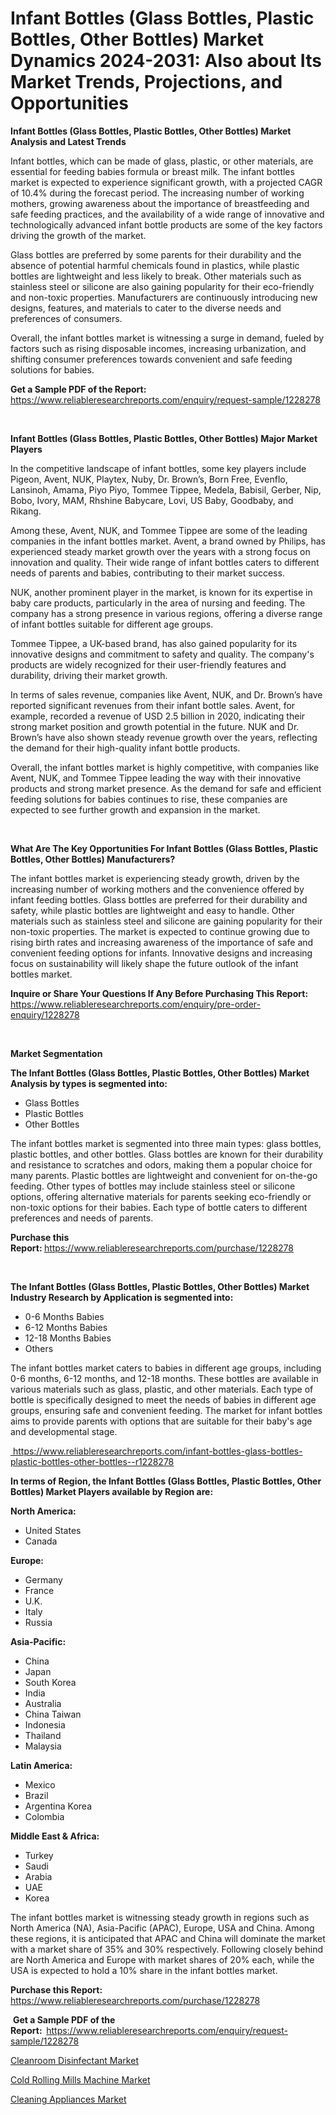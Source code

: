 <p><h1>Infant Bottles (Glass Bottles, Plastic Bottles, Other Bottles) Market Dynamics 2024-2031: Also about Its Market Trends, Projections, and Opportunities</h1></p><p><strong>Infant Bottles (Glass Bottles, Plastic Bottles, Other Bottles) Market Analysis and Latest Trends</strong></p>
<p><p>Infant bottles, which can be made of glass, plastic, or other materials, are essential for feeding babies formula or breast milk. The infant bottles market is expected to experience significant growth, with a projected CAGR of 10.4% during the forecast period. The increasing number of working mothers, growing awareness about the importance of breastfeeding and safe feeding practices, and the availability of a wide range of innovative and technologically advanced infant bottle products are some of the key factors driving the growth of the market.</p><p>Glass bottles are preferred by some parents for their durability and the absence of potential harmful chemicals found in plastics, while plastic bottles are lightweight and less likely to break. Other materials such as stainless steel or silicone are also gaining popularity for their eco-friendly and non-toxic properties. Manufacturers are continuously introducing new designs, features, and materials to cater to the diverse needs and preferences of consumers.</p><p>Overall, the infant bottles market is witnessing a surge in demand, fueled by factors such as rising disposable incomes, increasing urbanization, and shifting consumer preferences towards convenient and safe feeding solutions for babies.</p></p>
<p><strong>Get a Sample PDF of the Report:&nbsp;</strong> <a href="https://www.reliableresearchreports.com/enquiry/request-sample/1228278">https://www.reliableresearchreports.com/enquiry/request-sample/1228278</a></p>
<p>&nbsp;</p>
<p><strong>Infant Bottles (Glass Bottles, Plastic Bottles, Other Bottles) Major Market Players</strong></p>
<p><p>In the competitive landscape of infant bottles, some key players include Pigeon, Avent, NUK, Playtex, Nuby, Dr. Brown’s, Born Free, Evenflo, Lansinoh, Amama, Piyo Piyo, Tommee Tippee, Medela, Babisil, Gerber, Nip, Bobo, Ivory, MAM, Rhshine Babycare, Lovi, US Baby, Goodbaby, and Rikang.</p><p>Among these, Avent, NUK, and Tommee Tippee are some of the leading companies in the infant bottles market. Avent, a brand owned by Philips, has experienced steady market growth over the years with a strong focus on innovation and quality. Their wide range of infant bottles caters to different needs of parents and babies, contributing to their market success.</p><p>NUK, another prominent player in the market, is known for its expertise in baby care products, particularly in the area of nursing and feeding. The company has a strong presence in various regions, offering a diverse range of infant bottles suitable for different age groups.</p><p>Tommee Tippee, a UK-based brand, has also gained popularity for its innovative designs and commitment to safety and quality. The company's products are widely recognized for their user-friendly features and durability, driving their market growth.</p><p>In terms of sales revenue, companies like Avent, NUK, and Dr. Brown’s have reported significant revenues from their infant bottle sales. Avent, for example, recorded a revenue of USD 2.5 billion in 2020, indicating their strong market position and growth potential in the future. NUK and Dr. Brown’s have also shown steady revenue growth over the years, reflecting the demand for their high-quality infant bottle products.</p><p>Overall, the infant bottles market is highly competitive, with companies like Avent, NUK, and Tommee Tippee leading the way with their innovative products and strong market presence. As the demand for safe and efficient feeding solutions for babies continues to rise, these companies are expected to see further growth and expansion in the market.</p></p>
<p>&nbsp;</p>
<p><strong>What Are The Key Opportunities For Infant Bottles (Glass Bottles, Plastic Bottles, Other Bottles) Manufacturers?</strong></p>
<p><p>The infant bottles market is experiencing steady growth, driven by the increasing number of working mothers and the convenience offered by infant feeding bottles. Glass bottles are preferred for their durability and safety, while plastic bottles are lightweight and easy to handle. Other materials such as stainless steel and silicone are gaining popularity for their non-toxic properties. The market is expected to continue growing due to rising birth rates and increasing awareness of the importance of safe and convenient feeding options for infants. Innovative designs and increasing focus on sustainability will likely shape the future outlook of the infant bottles market.</p></p>
<p><strong>Inquire or Share Your Questions If Any Before Purchasing This Report:</strong> <a href="https://www.reliableresearchreports.com/enquiry/pre-order-enquiry/1228278">https://www.reliableresearchreports.com/enquiry/pre-order-enquiry/1228278</a></p>
<p>&nbsp;</p>
<p><strong>Market Segmentation</strong></p>
<p><strong>The Infant Bottles (Glass Bottles, Plastic Bottles, Other Bottles) Market Analysis by types is segmented into:</strong></p>
<p><ul><li>Glass Bottles</li><li>Plastic Bottles</li><li>Other Bottles</li></ul></p>
<p><p>The infant bottles market is segmented into three main types: glass bottles, plastic bottles, and other bottles. Glass bottles are known for their durability and resistance to scratches and odors, making them a popular choice for many parents. Plastic bottles are lightweight and convenient for on-the-go feeding. Other types of bottles may include stainless steel or silicone options, offering alternative materials for parents seeking eco-friendly or non-toxic options for their babies. Each type of bottle caters to different preferences and needs of parents.</p></p>
<p><strong>Purchase this Report:&nbsp;</strong><a href="https://www.reliableresearchreports.com/purchase/1228278">https://www.reliableresearchreports.com/purchase/1228278</a></p>
<p>&nbsp;</p>
<p><strong>The Infant Bottles (Glass Bottles, Plastic Bottles, Other Bottles) Market Industry Research by Application is segmented into:</strong></p>
<p><ul><li>0-6 Months Babies</li><li>6-12 Months Babies</li><li>12-18 Months Babies</li><li>Others</li></ul></p>
<p><p>The infant bottles market caters to babies in different age groups, including 0-6 months, 6-12 months, and 12-18 months. These bottles are available in various materials such as glass, plastic, and other materials. Each type of bottle is specifically designed to meet the needs of babies in different age groups, ensuring safe and convenient feeding. The market for infant bottles aims to provide parents with options that are suitable for their baby's age and developmental stage.</p></p>
<p><a href="https://www.reliableresearchreports.com/infant-bottles-glass-bottles-plastic-bottles-other-bottles--r1228278">&nbsp;https://www.reliableresearchreports.com/infant-bottles-glass-bottles-plastic-bottles-other-bottles--r1228278</a></p>
<p><strong>In terms of Region, the Infant Bottles (Glass Bottles, Plastic Bottles, Other Bottles) Market Players available by Region are:</strong></p>
<p>
    <p> <strong> North America: </strong>
        <ul>
            <li>United States</li>
            <li>Canada</li>
        </ul>
        </p> 
    <p> <strong> Europe: </strong>
        <ul>
            <li>Germany</li>
            <li>France</li>
            <li>U.K.</li>
            <li>Italy</li>
            <li>Russia</li>
        </ul>
        </p> 
    <p> <strong> Asia-Pacific: </strong>
        <ul>
            <li>China</li>
            <li>Japan</li>
            <li>South Korea</li>
            <li>India</li>
            <li>Australia</li>
            <li>China Taiwan</li>
            <li>Indonesia</li>
            <li>Thailand</li>
            <li>Malaysia</li>
        </ul>
        </p> 
    <p> <strong> Latin America: </strong>
        <ul>
            <li>Mexico</li>
            <li>Brazil</li>
            <li>Argentina Korea</li>
            <li>Colombia</li>
        </ul>
        </p> 
    <p> <strong> Middle East & Africa: </strong>
        <ul>
            <li>Turkey</li>
            <li>Saudi</li>
            <li>Arabia</li>
            <li>UAE</li>
            <li>Korea</li>
        </ul>
    </p>
    </p>
<p><p>The infant bottles market is witnessing steady growth in regions such as North America (NA), Asia-Pacific (APAC), Europe, USA and China. Among these regions, it is anticipated that APAC and China will dominate the market with a market share of 35% and 30% respectively. Following closely behind are North America and Europe with market shares of 20% each, while the USA is expected to hold a 10% share in the infant bottles market.</p></p>
<p><strong>Purchase this Report: </strong><a href="https://www.reliableresearchreports.com/purchase/1228278">https://www.reliableresearchreports.com/purchase/1228278</a></p>
<p>&nbsp;<strong>Get a Sample PDF of the Report:&nbsp;&nbsp;</strong><a href="https://www.reliableresearchreports.com/enquiry/request-sample/1228278">https://www.reliableresearchreports.com/enquiry/request-sample/1228278</a></p>
<p><strong></strong></p>
<p><p><a href="https://github.com/DeonteStanton2023/Market-Research-Report-List-1/blob/main/cleanroom-disinfectant-market.md">Cleanroom Disinfectant Market</a></p><p><a href="https://view.publitas.com/reportprime-1/cold-rolling-mills-machine-market-emerging-trends-and-future-prospects-for-period-from-2024-to-2031/">Cold Rolling Mills Machine Market</a></p><p><a href="https://github.com/Glendatilghmankmgz0rbhwpy/Market-Research-Report-List-3/blob/main/cleaning-appliances-market.md">Cleaning Appliances Market</a></p></p>